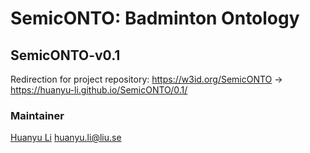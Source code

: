 # SemicONTO: Badminton Ontology

## SemicONTO-v0.1

Redirection for project repository: https://w3id.org/SemicONTO -> https://huanyu-li.github.io/SemicONTO/0.1/

### Maintainer
[Huanyu Li](http://huanyuli.se) huanyu.li@liu.se
